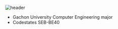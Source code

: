 ![header](https://capsule-render.vercel.app/api?type=wave&color=auto&height=300&section=header&text=Koronba&fontSize=90)
- Gachon University Computer Engineering major
- Codestates SEB-BE40
